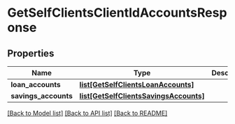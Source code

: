 # GetSelfClientsClientIdAccountsResponse

## Properties
Name | Type | Description | Notes
------------ | ------------- | ------------- | -------------
**loan_accounts** | [**list[GetSelfClientsLoanAccounts]**](GetSelfClientsLoanAccounts.md) |  | [optional] 
**savings_accounts** | [**list[GetSelfClientsSavingsAccounts]**](GetSelfClientsSavingsAccounts.md) |  | [optional] 

[[Back to Model list]](../README.md#documentation-for-models) [[Back to API list]](../README.md#documentation-for-api-endpoints) [[Back to README]](../README.md)

